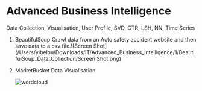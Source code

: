 # Advanced Business Intelligence
Data Collection, Visualisation, User Profile, SVD, CTR, LSH, NN, Time Series


1. BeautifulSoup Crawl data from an Auto safety accident website and then save data to a csv file.![Screen Shot](/Users/yibeiou/Downloads/IT/Advanced_Business_Intelligence/1/BeautifulSoup_Data_Collection/Screen Shot.png)

2. MarketBusket Data Visualisation

   ![wordcloud](/Users/yibeiou/Downloads/IT/Advanced_Business_Intelligence/2/MarketBasket_Visulisaiton/wordcloud.jpg)

   
